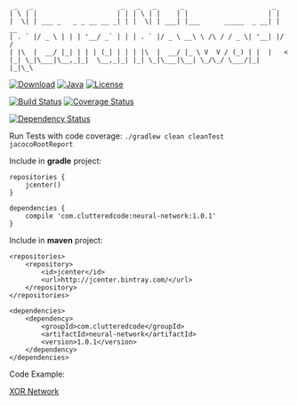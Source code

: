 ```
 _   _                      _   _   _      _                      _
| \ | |                    | | | \ | |    | |                    | |
|  \| | ___ _   _ _ __ __ _| | |  \| | ___| |___      _____  _ __| | __
| . ` |/ _ \ | | | '__/ _` | | | . ` |/ _ \ __\ \ /\ / / _ \| '__| |/ /
| |\  |  __/ |_| | | | (_| | | | |\  |  __/ |_ \ V  V / (_) | |  |   <
|_| \_|\___|\__,_|_|  \__,_|_| |_| \_|\___|\__| \_/\_/ \___/|_|  |_|\_\
```
[ ![Download](https://api.bintray.com/packages/cluttered-code/maven/neural-network/images/download.svg)](https://bintray.com/cluttered-code/maven/neural-network/_latestVersion)
[![Java](https://img.shields.io/badge/java-8-blue.svg)](http://docs.oracle.com/javase/8/docs/api/)
[![License](https://img.shields.io/badge/license-APLv2-blue.svg)](http://www.apache.org/licenses/LICENSE-2.0.txt)

[![Build Status](https://travis-ci.org/cluttered-code/neural-network.svg?branch=master)](https://travis-ci.org/cluttered-code/neural-network)
[![Coverage Status](https://coveralls.io/repos/cluttered-code/neural-network/badge.svg?branch=master)](https://coveralls.io/r/cluttered-code/neural-network?branch=master)

[![Dependency Status](https://www.versioneye.com/user/projects/54e42c2ed1ec577c9700028b/badge.svg?style=flat)](https://www.versioneye.com/user/projects/54e42c2ed1ec577c9700028b)


Run Tests with code coverage: `./gradlew clean cleanTest jacocoRootReport`

Include in **gradle** project:
```
repositories {
    jcenter()
}

dependencies {
    compile 'com.clutteredcode:neural-network:1.0.1'
}
```

Include in **maven** project:
```
<repositories>
    <repository>
        <id>jcenter</id>
        <url>http://jcenter.bintray.com/</url>
    </repository>
</repositories>

<dependencies>
    <dependency>
        <groupId>com.clutteredcode</groupId>
        <artifactId>neural-network</artifactId>
        <version>1.0.1</version>
    </dependency>
</dependencies>
```

Code Example:

[XOR Network](github.com/cluttered-code/neural-network/blob/master/src/test/java/integration/XORTest.java)
